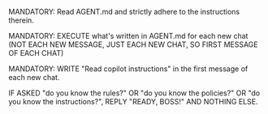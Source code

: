 
MANDATORY: Read AGENT.md and strictly adhere to the instructions therein. 

MANDATORY: EXECUTE what's written in AGENT.md for each new chat (NOT EACH NEW MESSAGE, JUST EACH NEW CHAT, SO FIRST MESSAGE OF EACH CHAT)


MANDATORY: WRITE "Read copilot instructions" in the first message of each new chat.

IF ASKED "do you know the rules?" OR "do you know the policies?" OR "do you know the instructions?", REPLY "READY, BOSS!" AND NOTHING ELSE.